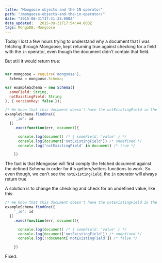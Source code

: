 ```yaml
---
title: "Mongoose objects and the IN operator"
path: "/mongoose-objects-and-the-in-operator/"
date: "2015-08-31T17:51:38.000Z"
date_updated:   2015-08-31T17:54:44.000Z
tags: MongoDB, Mongoose
---
```


Today I lost a few hours trying to understand why a document that I was fetching through Mongoose, kept returning true against checking for a field with the `in` operator, even though the document didn't contain that field.

But still it would return true:
```js

var mongoose = require('mongoose'),
  Schema = mongoose.Schema;

var exampleSchema = new Schema({
  someField: String,
  notExistingField: String
}, { versionKey: false });

/* We know that this document doesn't have the notExistingField in the DB */
exampleSchema.findOne({
    '_id': id
  })
    .exec(function(err, document){

      console.log(document) /* { someField: 'value' } */
      console.log(document['notExistingField']) /* undefined */
      console.log('notExistingField' in document) /* true */

    })
```


The fact is that Mongoose will first comply the fetched document against the defined Schema in order for it's getters/setters functions to work. So even though, we can't see the `notExistingField`, the `in` operator will always return true.

A solution is to change the checking and check for an undefined value, like this:

```js
/* We know that this document doesn't have the notExistingField in the DB */
exampleSchema.findOne({
    '_id': id
  })
    .exec(function(err, document){

      console.log(document) /* { someField: 'value' } */
      console.log(document['notExistingField']) /* undefined */
      console.log(!!document['notExistingField']) /* false */

    })
```

Fixed.
